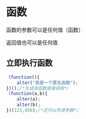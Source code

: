 # 函数

函数的参数可以是任何值（函数）

返回值也可以是任何值

## 立即执行函数

```javascript
（function(){
    alter("我是一个匿名函数");
})();/*生成该函数直接调用*/
（function(a,b){
    alter(a);
    alter(b);
})(123,456);/*还可以传递参数*/
```

